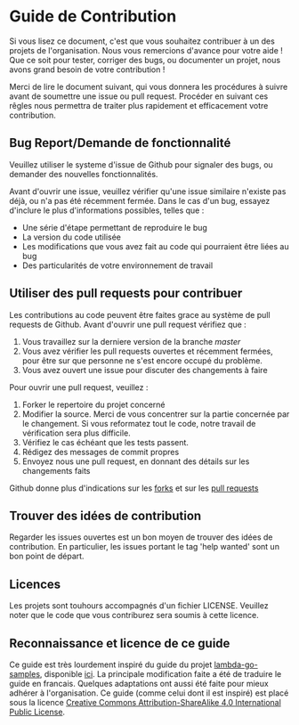# Guide de Contribution
Si vous lisez ce document, c'est que vous souhaitez contribuer à un des projets de l'organisation. Nous vous remercions d'avance pour votre aide ! Que ce soit pour tester, corriger des bugs, ou documenter un projet, nous avons grand besoin de votre contribution !

Merci de lire le document suivant, qui vous donnera les procédures à suivre avant de soumettre une issue ou pull request. Procéder en suivant ces rêgles nous permettra de traiter plus rapidement et efficacement votre contribution.

## Bug Report/Demande de fonctionnalité
Veuillez utiliser le systeme d'issue de Github pour signaler des bugs, ou demander des nouvelles fonctionnalités.

Avant d'ouvrir une issue, veuillez vérifier qu'une issue similaire n'existe pas déjà, ou n'a pas été récemment fermée. Dans le cas d'un bug, essayez d'inclure le plus d'informations possibles, telles que :
* Une série d'étape permettant de reproduire le bug
* La version du code utilisée
* Les modifications que vous avez fait au code qui pourraient être liées au bug
* Des particularités de votre environnement de travail

## Utiliser des pull requests pour contribuer
Les contributions au code peuvent être faites grace au système de pull requests de Github. Avant d'ouvrir une pull request vérifiez que :
1. Vous travaillez sur la derniere version de la branche *master*
2. Vous avez vérifier les pull requests ouvertes et récemment fermées, pour être sur que personne ne s'est encore occupé du problème.
3. Vous avez ouvert une issue pour discuter des changements à faire

Pour ouvrir une pull request, veuillez :
1. Forker le repertoire du projet concerné
2. Modifier la source. Merci de vous concentrer sur la partie concernée par le changement. Si vous reformatez tout le code, notre travail de vérification sera plus difficile.
3. Vérifiez le cas échéant que les tests passent.
4. Rédigez des messages de commit propres
5. Envoyez nous une pull request, en donnant des détails sur les changements faits

Github donne plus d'indications sur les [forks](https://help.github.com/articles/fork-a-repo/) et sur les [pull requests](https://help.github.com/articles/creating-a-pull-request/)

## Trouver des idées de contribution
Regarder les issues ouvertes est un bon moyen de trouver des idées de contribution. En particulier, les issues portant le tag 'help wanted' sont un bon point de départ.

## Licences
Les projets sont touhours accompagnés d'un fichier LICENSE. Veuillez noter que le code que vous contriburez sera soumis à cette licence.

## Reconnaissance et licence de ce guide
Ce guide est très lourdement inspiré du guide du projet [lambda-go-samples](https://github.com/aws-samples/lambda-go-samples/), disponible [ici](https://github.com/aws-samples/lambda-go-samples/blob/master/CONTRIBUTING.md). La principale modification faite a été de traduire le guide en francais. Quelques adaptations ont aussi été faite pour mieux adhérer à l'organisation.
Ce guide (comme celui dont il est inspiré) est placé sous la licence [Creative Commons Attribution-ShareAlike 4.0 International Public License](https://creativecommons.org/licenses/by-sa/4.0/).
